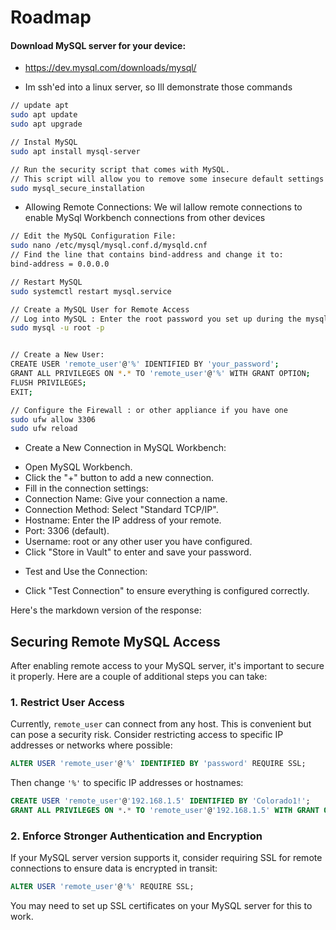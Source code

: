 # Roadmap 
#### Download MySQL server for your device:
* https://dev.mysql.com/downloads/mysql/

- Im ssh'ed into a linux server, so Ill demonstrate those commands
```bash
// update apt
sudo apt update
sudo apt upgrade

// Instal MySQL
sudo apt install mysql-server

// Run the security script that comes with MySQL. 
// This script will allow you to remove some insecure default settings and lock down access to your database system.
sudo mysql_secure_installation
```

- Allowing Remote Connections: We wil lallow remote connections to enable MySql Workbench connections from other devices
```bash
// Edit the MySQL Configuration File:
sudo nano /etc/mysql/mysql.conf.d/mysqld.cnf
// Find the line that contains bind-address and change it to:
bind-address = 0.0.0.0

// Restart MySQL
sudo systemctl restart mysql.service

// Create a MySQL User for Remote Access
// Log into MySQL : Enter the root password you set up during the mysql_secure_installation process.
sudo mysql -u root -p


// Create a New User:
CREATE USER 'remote_user'@'%' IDENTIFIED BY 'your_password';
GRANT ALL PRIVILEGES ON *.* TO 'remote_user'@'%' WITH GRANT OPTION;
FLUSH PRIVILEGES;
EXIT;

// Configure the Firewall : or other appliance if you have one
sudo ufw allow 3306
sudo ufw reload
```
- Create a New Connection in MySQL Workbench:
* Open MySQL Workbench.
* Click the "+" button to add a new connection.
* Fill in the connection settings:
* Connection Name: Give your connection a name.
* Connection Method: Select "Standard TCP/IP".
* Hostname: Enter the IP address of your remote.
* Port: 3306 (default).
* Username: root or any other user you have configured.
* Click "Store in Vault" to enter and save your password.

- Test and Use the Connection:

* Click "Test Connection" to ensure everything is configured correctly.

Here's the markdown version of the response:

## Securing Remote MySQL Access

After enabling remote access to your MySQL server, it's important to secure it properly. Here are a couple of additional steps you can take:

### 1. Restrict User Access
Currently, `remote_user` can connect from any host. This is convenient but can pose a security risk. Consider restricting access to specific IP addresses or networks where possible:

```sql
ALTER USER 'remote_user'@'%' IDENTIFIED BY 'password' REQUIRE SSL;
```

Then change `'%'` to specific IP addresses or hostnames:

```sql
CREATE USER 'remote_user'@'192.168.1.5' IDENTIFIED BY 'Colorado1!';
GRANT ALL PRIVILEGES ON *.* TO 'remote_user'@'192.168.1.5' WITH GRANT OPTION;
```

### 2. Enforce Stronger Authentication and Encryption
If your MySQL server version supports it, consider requiring SSL for remote connections to ensure data is encrypted in transit:

```sql
ALTER USER 'remote_user'@'%' REQUIRE SSL;
```

You may need to set up SSL certificates on your MySQL server for this to work.
